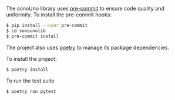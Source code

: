 The sonoUno library uses [pre-commit](https://pre-commit.com) to ensure code quality and uniformity.
To install the pre-commit hooks:

```bash
$ pip install --user pre-commit
$ cd sonounolib
$ pre-commit install
```

The project also uses [poetry](https://python-poetry.org) to manage its package dependencies.

To install the project:
```bash
$ poetry install
```

To run the test suite
```bash
$ poetry run pytest
```
